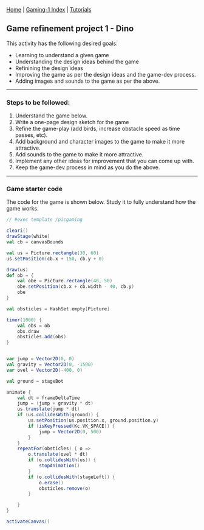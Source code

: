 <div class="nav">
  <a href="../../index.html">Home</a> | <a href="index.html">Gaming-1 Index</a> | <a href="../../tutorials-index.html">Tutorials</a>
</div>

## Game refinement project 1 - Dino

This activity has the following desired goals:
* Learning to understand a given game
* Understanding the design ideas behind the game
* Refinining the design ideas
* Improving the game as per the design ideas and the game-dev process.
* Adding images and sounds to the game as per the above.

---

### Steps to be followed:
1. Understand the game below.
1. Write a one-page design sketch for the game
1. Refine the game-play (add birds, increase obstacle speed as time passes, etc).
1. Add background and character images to the game to make it more attractive.
1. Add sounds to the game to make it more attractive.
1. Implement any other ideas for improvement that you can come up with.
1. Keep the game-dev process in mind as you do the above.

---

### Game starter code

The code for the game is shown below. Study it to fully understand how the game works.

```scala
// #exec template /picgaming

cleari()
drawStage(white)
val cb = canvasBounds

val us = Picture.rectangle(30, 60)
us.setPosition(cb.x + 150, cb.y + 0)

draw(us)
def ob = {
    val obe = Picture.rectangle(40, 50)
    obe.setPosition(cb.x + cb.width - 40, cb.y)
    obe
}

val obsticles = HashSet.empty[Picture]

timer(1000) {
    val obs = ob
    obs.draw
    obsticles.add(obs)
}


var jump = Vector2D(0, 0)
val gravity = Vector2D(0, -1500)
var ovel = Vector2D(-400, 0)

val ground = stageBot

animate {
    val dt = frameDeltaTime
    jump = (jump + gravity * dt)
    us.translate(jump * dt)
    if (us.collidesWith(ground)) {
        us.setPosition(us.position.x, ground.position.y)
        if (isKeyPressed(Kc.VK_SPACE)) {
            jump = Vector2D(0, 500)
        }
    }
    repeatFor(obsticles) { o =>
        o.translate(ovel * dt)
        if (o.collidesWith(us)) {
            stopAnimation()
        }
        if (o.collidesWith(stageLeft)) {
            o.erase()
            obsticles.remove(o)
        }

    }
}

activateCanvas()
```

